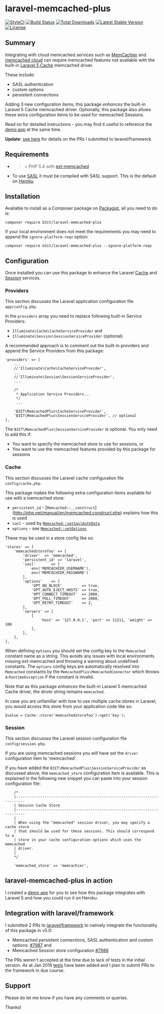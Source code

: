 # laravel-memcached-plus
[![StyleCI](https://styleci.io/repos/31662516/shield?style=flat)](https://styleci.io/repos/31662516)
[![Build Status](https://travis-ci.org/b3it/laravel-memcached-plus.svg?branch=master)](https://travis-ci.org/b3it/laravel-memcached-plus)
[![Total Downloads](https://poser.pugx.org/b3it/laravel-memcached-plus/downloads)](https://packagist.org/packages/b3it/laravel-memcached-plus)
[![Latest Stable Version](https://poser.pugx.org/b3it/laravel-memcached-plus/v/stable)](https://packagist.org/packages/b3it/laravel-memcached-plus)
[![License](https://poser.pugx.org/b3it/laravel-memcached-plus/license)](https://packagist.org/packages/b3it/laravel-memcached-plus)

## Summary

Integrating with cloud memcached services such as [MemCachier](https://www.memcachier.com/) and
[memcached cloud](https://redislabs.com/memcached-cloud) can require memcached features not available
with the built-in [Laravel 5 Cache](http://laravel.com/docs/5.0/cache) memcached driver.

These include:

* SASL authentication 
* custom options
* persistent connections

Adding 3 new configuration items, this package _enhances_ the built-in Laravel 5 Cache memcached driver.
Optionally, this package also allows these extra configuration items to be used for memcached
Sessions.

Read on for detailed instructions - you may find it useful to reference the
[demo app](https://github.com/b3it/laravel-memcached-plus-app) at the same time.

__Update__: [see here](#user-content-integration-with-laravelframework) for details on the PRs I submitted to laravel/framework.

## Requirements

* >= PHP 5.4 with [ext-memcached](http://php.net/manual/en/book.memcached.php)
* To use [SASL](http://docs.php.net/manual/en/memcached.setsaslauthdata.php) it must be compiled with
SASL support. This is the default on [Heroku](https://devcenter.heroku.com/articles/php-support)

## Installation

Available to install as a Composer package on
[Packagist](https://packagist.org/packages/b3it/laravel-memcached-plus), all you need to do is:

`composer require b3it/laravel-memcached-plus`

If your local environment does not meet the requirements you may need to append the
`ignore-platform-reqs` option:

`composer require b3it/laravel-memcached-plus --ignore-platform-reqs`

## Configuration

Once installed you can use this package to enhance the Laravel
[Cache](http://laravel.com/docs/5.0/cache) and [Session](http://laravel.com/docs/5.0/session)
services.

### Providers

This section discusses the Laravel application configuration file `app/config.php`.

In the `providers` array you need to replace following built-in Service Providers:

 * `Illuminate\Cache\CacheServiceProvider` and
 * `Illuminate\Session\SessionServiceProvider` (optional)

A recommended approach is to comment out the built-in providers and append the
Service Providers from this package:

```
'providers' => [
    ...
    //'Illuminate\Cache\CacheServiceProvider',
    ...
    //'Illuminate\Session\SessionServiceProvider',
    ...

    /*
     * Application Service Providers...
     */
     ...

    'B3IT\MemcachedPlus\CacheServiceProvider',
    'B3IT\MemcachedPlus\SessionServiceProvider', // optional
],
```

The `B3IT\MemcachedPlus\SessionServiceProvider` is optional. You only need to add this if:

* You want to specify the memcached store to use for sessions, or
* You want to use the memcached features provided by this package for sessions

### Cache

This section discusses the Laravel cache configuration file `config/cache.php`.

This package makes the following extra configuration items available for use with a memcached store:

* `persistent_id` - [`Memcached::__construct`] (http://php.net/manual/en/memcached.construct.php)
explains how this is used
* `sasl` - used by [`Memcached::setSaslAuthData`](http://php.net/manual/en/memcached.setsaslauthdata.php)
* `options` - see [`Memcached::setOptions`](http://php.net/manual/en/memcached.setoptions.php)

These may be used in a store config like so:

```
'stores' => [
    'memcachedstorefoo' => [
        'driver'  => 'memcached',
        'persistent_id' => 'laravel',
        'sasl'       => [
            env('MEMCACHIER_USERNAME'),
            env('MEMCACHIER_PASSWORD')
        ],
        'options'    => [
            'OPT_NO_BLOCK'         => true,
            'OPT_AUTO_EJECT_HOSTS' => true,
            'OPT_CONNECT_TIMEOUT'  => 2000,
            'OPT_POLL_TIMEOUT'     => 2000,
            'OPT_RETRY_TIMEOUT'    => 2,
        ],
        'servers' => [
            [
                'host' => '127.0.0.1', 'port' => 11211, 'weight' => 100
            ],
        ],
    ],
],
```

When defining `options` you should set the config key to the `Memcached` constant name as a string.
This avoids any issues with local environments missing ext-memcached and throwing a warning about
undefined constants. The `options` config keys are automatically resolved into `Memcached` constants by the
`MemcachedPlus\MemcachedConnector` which throws a `RuntimeException` if the constant is invalid.

Note that as this package _enhances_ the built-in Laravel 5 memcached Cache driver, the driver string
remains `memcached`.

In case you are unfamiliar with how to use multiple cache stores in Laravel, you would access
this store from your application code like so:

```
$value = Cache::store('memcachedstorefoo')->get('key');
```

### Session

This section discusses the Laravel session configuration file `config/session.php`.

If you are using memcached sessions you will have set the `driver` configuration item to 'memcached'.

If you have added the `B3IT\MemcachedPlus\SessionServiceProvider` as discussed above, the
`memcached_store` configuration item is available. This is explained in the following new snippet
you can paste into your session configuration file:

```
    /*
    |--------------------------------------------------------------------------
    | Session Cache Store
    |--------------------------------------------------------------------------
    |
    | When using the "memcached" session driver, you may specify a cache store
    | that should be used for these sessions. This should correspond to a
    | store in your cache configuration options which uses the memcached
    | driver.
    |
    */

    'memcached_store' => 'memcachier',
```

## laravel-memcached-plus in action

I created a [demo app](https://github.com/b3it/laravel-memcached-plus-app) for you to see
how this package integrates with Laravel 5 and how you could run it on Heroku.


## Integration with laravel/framework

I submitted 2 PRs to [laravel/framework](https://github.com/laravel/framework) to natively integrate the functonality of this package in v5.0:

* Memcached persistent connections, SASL authentication and custom options: [#7987](https://github.com/laravel/framework/pull/7987) and
* Memcached Session store configuration [#7988](https://github.com/laravel/framework/pull/7988)

The PRs weren't accepted at the time due to lack of tests in the initial version. As at Jan 2016 [tests](https://github.com/b3it/laravel-memcached-plus/blob/f259b39985e01ea75d6c5e1b3b633f8d9252ee17/tests/CacheMemcachedConnectorTest.php) have been added and I plan to submit PRs to the framework in due course.

## Support

Please do let me know if you have any comments or queries.

Thanks!
